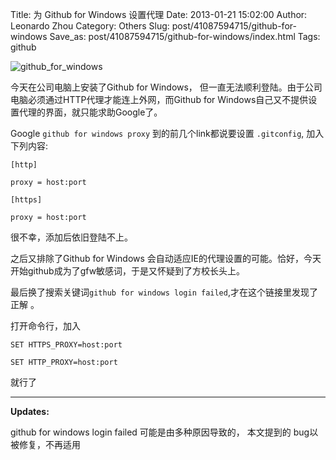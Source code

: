 Title: 为 Github for Windows 设置代理
Date: 2013-01-21 15:02:00
Author: Leonardo Zhou
Category: Others
Slug: post/41087594715/github-for-windows
Save_as: post/41087594715/github-for-windows/index.html
Tags: github

![github_for_windows](http://ww2.sinaimg.cn/large/6c3391c1gw1eef82kp4coj20dw06l75k.jpg)

今天在公司电脑上安装了Github for Windows， 但一直无法顺利登陆。由于公司电脑必须通过HTTP代理才能连上外网，而Github for Windows自己又不提供设置代理的界面，就只能求助Google了。

Google `github for windows proxy` 到的前几个link都说要设置 `.gitconfig`, 加入下列内容:

    [http]

    proxy = host:port

    [https]

    proxy = host:port


很不幸，添加后依旧登陆不上。

之后又排除了Github for Windows 会自动适应IE的代理设置的可能。恰好，今天开始github成为了gfw敏感词，于是又怀疑到了方校长头上。

最后换了搜索关键词`github for windows login failed`,才在这个链接里发现了正解 。[](https://github.com/heroku/heroku/issues/319)


打开命令行，加入

    SET HTTPS_PROXY=host:port

    SET HTTP_PROXY=host:port

就行了

------------------------------
**Updates:**

github for windows login failed 可能是由多种原因导致的， 本文提到的 bug以被修复，不再适用